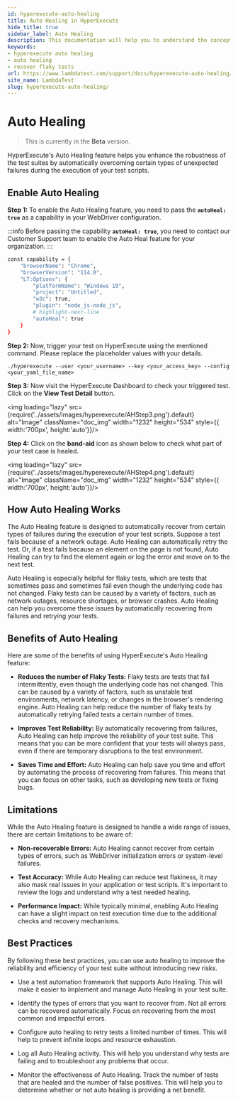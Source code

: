```yaml
---
id: hyperexecute-auto-healing
title: Auto Healing in HyperExecute
hide_title: true
sidebar_label: Auto Healing
description: This documentation will help you to understand the concept of auto healing in hyperexecute
keywords:
- hyperexecute auto healing
- auto healing
- recover flaky tests
url: https://www.lambdatest.com/support/docs/hyperexecute-auto-healing/
site_name: LambdaTest
slug: hyperexecute-auto-healing/
---
```


<script type="application/ld+json"
      dangerouslySetInnerHTML={{ __html: JSON.stringify({
       "@context": "https://schema.org",
        "@type": "BreadcrumbList",
        "itemListElement": [{
          "@type": "ListItem",
          "position": 1,
          "name": "LambdaTest",
          "item": "https://www.lambdatest.com"
        },{
          "@type": "ListItem",
          "position": 2,
          "name": "Support",
          "item": "https://www.lambdatest.com/support/docs/"
        },{
          "@type": "ListItem",
          "position": 3,
          "name": "Background Services",
          "item": "https://www.lambdatest.com/support/docs/hyperexecute-auto-healing/"
        }]
      })
    }}
></script>

# Auto Healing

> This is currently in the **Beta** version.

HyperExecute's Auto Healing feature helps you enhance the robustness of the test suites by automatically overcoming certain types of unexpected failures during the execution of your test scripts.

<!-- <img loading="lazy" src={require('../assets/images/hyperexecute/autohealing.png').default} alt="Image"  className="doc_img" width="1232" height="534" style={{ width:'700px', height:'auto'}}/> -->

## Enable Auto Healing

**Step 1:** ​To еnablе thе Auto Hеaling fеaturе, you nееd to pass thе **`autoHеal: truе`** as a capability in your WеbDrivеr configuration.

:::info
Before passing the capability **`autoHеal: truе`**, you need to contact our Customer Support team to enable the Auto Heal feature for your organization.
:::

```bash
const capability = {
    "browserName": "Chrome",
    "browserVersion": "114.0",
    "LT:Options": {
        "platformName": "Windows 10",
        "project": "Untitled",
        "w3c": true,
        "plugin": "node_js-node_js",
        # highlight-next-line
        "autoHeal": true
    }
}
```

**Step 2:** Now, trigger your test on HyperExecute using the mentioned command. Please replace the placeholder values with your details.

```
./hyperexecute --user <your_username> --key <your_access_key> --config <your_yaml_file_name>
```

**Step 3:** Now visit the HyperExecute Dashboard to check your triggered test. Click on the **View Test Detail** button.

<img loading="lazy" src={require('../assets/images/hyperexecute/AHStep3.png').default} alt="Image"  className="doc_img" width="1232" height="534" style={{ width:'700px', height:'auto'}}/>

**Step 4:** Click on the **band-aid** icon as shown below to check what part of your test case is healed.

<img loading="lazy" src={require('../assets/images/hyperexecute/AHStep4.png').default} alt="Image"  className="doc_img" width="1232" height="534" style={{ width:'700px', height:'auto'}}/>

<!-- <img loading="lazy" src={require('../assets/images/hyperexecute/AHStep5.png').default} alt="Image"  className="doc_img" width="1232" height="534" style={{ width:'700px', height:'auto'}}/> -->

## How Auto Healing Works

The Auto Healing feature is designed to automatically recover from certain types of failures during the execution of your test scripts. Suppose a test fails because of a network outage. Auto Healing can automatically retry the test. Or, if a test fails because an element on the page is not found, Auto Healing can try to find the element again or log the error and move on to the next test.

Auto Healing is especially helpful for flaky tests, which are tests that sometimes pass and sometimes fail even though the underlying code has not changed. Flaky tests can be caused by a variety of factors, such as network outages, resource shortages, or browser crashes. Auto Healing can help you overcome these issues by automatically recovering from failures and retrying your tests.

## Benefits of Auto Healing
Here are some of the benefits of using HyperExecute's Auto Healing feature:

- **Reduces the number of Flaky Tests:** Flaky tests are tests that fail intermittently, even though the underlying code has not changed. This can be caused by a variety of factors, such as unstable test environments, network latency, or changes in the browser's rendering engine. Auto Healing can help reduce the number of flaky tests by automatically retrying failed tests a certain number of times.

- **Improves Test Reliability:** By automatically recovering from failures, Auto Healing can help improve the reliability of your test suite. This means that you can be more confident that your tests will always pass, even if there are temporary disruptions to the test environment.

- **Saves Time and Effort:** Auto Healing can help save you time and effort by automating the process of recovering from failures. This means that you can focus on other tasks, such as developing new tests or fixing bugs.


## Limitations
While the Auto Healing feature is designed to handle a wide range of issues, there are certain limitations to be aware of:

- **Non-recoverable Errors:** Auto Healing cannot recover from certain types of errors, such as WebDriver initialization errors or system-level failures.

- **Test Accuracy:** While Auto Healing can reduce test flakiness, it may also mask real issues in your application or test scripts. It's important to review the logs and understand why a test needed healing.

- **Performance Impact:** While typically minimal, enabling Auto Healing can have a slight impact on test execution time due to the additional checks and recovery mechanisms.

## Best Practices
By following these best practices, you can use auto healing to improve the reliability and efficiency of your test suite without introducing new risks.

- Use a test automation framework that supports Auto Healing. This will make it easier to implement and manage Auto Healing in your test suite.

- Identify the types of errors that you want to recover from. Not all errors can be recovered automatically. Focus on recovering from the most common and impactful errors.

- Configure auto healing to retry tests a limited number of times. This will help to prevent infinite loops and resource exhaustion.

- Log all Auto Healing activity. This will help you understand why tests are failing and to troubleshoot any problems that occur.

- Monitor the effectiveness of Auto Healing. Track the number of tests that are healed and the number of false positives. This will help you to determine whether or not auto healing is providing a net benefit.
